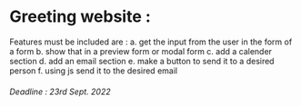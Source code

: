 <h1>Greeting website : </h1>
	Features must be included are :
		a. get the input from the user in the form of a form
		b. show that in a preview form or modal form
		c. add a calender section
		d. add an email section
		e. make a button to send it to a desired person
		f. using js send it to the desired email
		
<h6>Deadline : 23rd Sept. 2022</h6>
